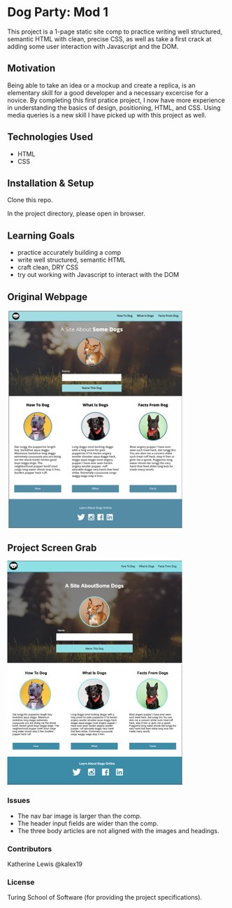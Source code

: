 # Dog Party: Mod 1

This project is a 1-page static site comp to practice writing well structured, semantic HTML with clean, precise CSS, as well as take a first crack at adding some user interaction with Javascript and the DOM.

## Motivation

Being able to take an idea or a mockup and create a replica, is an elementary skill for a good developer and a necessary excercise for a novice. By completing this first pratice project, I now have more experience in understanding the basics of design, positioning, HTML, and CSS. Using media queries is a new skill I have picked up with this project as well.

## Technologies Used

* HTML 
* CSS

## Installation & Setup

Clone this repo.

In the project directory, please open in browser.

## Learning Goals

* practice accurately building a comp
* write well structured, semantic HTML
* craft clean, DRY CSS
* try out working with Javascript to interact with the DOM

## Original Webpage

<img src="images/Dog Party.png" width="400">

## Project Screen Grab

<img src="images/Dog Party Comp 1:2.png" width="400">

<img src="images/Dog Party Comp 2:2.png" width="400">

### Issues

* The nav bar image is larger than the comp.
* The header input fields are wider than the comp.
* The three body articles are not aligned with the images and headings.

### Contributors

Katherine Lewis @kalex19

### License
Turing School of Software (for providing the project specifications).
